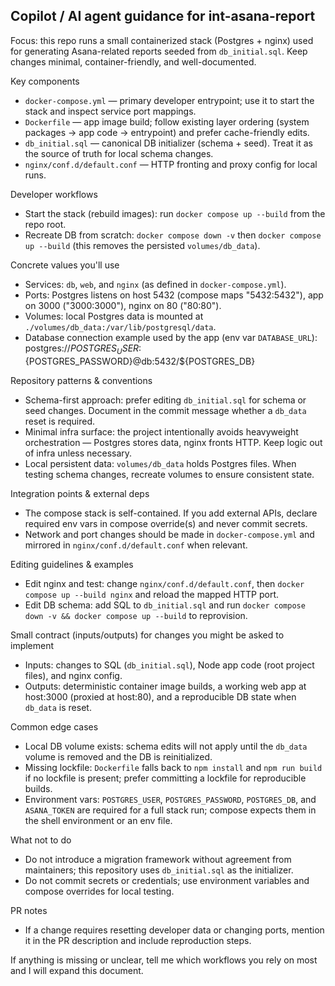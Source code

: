 ## Copilot / AI agent guidance for int-asana-report

Focus: this repo runs a small containerized stack (Postgres + nginx) used for generating Asana-related reports seeded from `db_initial.sql`. Keep changes minimal, container-friendly, and well-documented.

Key components
- `docker-compose.yml` — primary developer entrypoint; use it to start the stack and inspect service port mappings.
- `Dockerfile` — app image build; follow existing layer ordering (system packages → app code → entrypoint) and prefer cache-friendly edits.
- `db_initial.sql` — canonical DB initializer (schema + seed). Treat it as the source of truth for local schema changes.
- `nginx/conf.d/default.conf` — HTTP fronting and proxy config for local runs.

Developer workflows
- Start the stack (rebuild images): run `docker compose up --build` from the repo root.
- Recreate DB from scratch: `docker compose down -v` then `docker compose up --build` (this removes the persisted `volumes/db_data`).

Concrete values you'll use
- Services: `db`, `web`, and `nginx` (as defined in `docker-compose.yml`).
- Ports: Postgres listens on host 5432 (compose maps "5432:5432"), app on 3000 ("3000:3000"), nginx on 80 ("80:80").
- Volumes: local Postgres data is mounted at `./volumes/db_data:/var/lib/postgresql/data`.
- Database connection example used by the app (env var `DATABASE_URL`):
	postgres://${POSTGRES_USER}:${POSTGRES_PASSWORD}@db:5432/${POSTGRES_DB}

Repository patterns & conventions
- Schema-first approach: prefer editing `db_initial.sql` for schema or seed changes. Document in the commit message whether a `db_data` reset is required.
- Minimal infra surface: the project intentionally avoids heavyweight orchestration — Postgres stores data, nginx fronts HTTP. Keep logic out of infra unless necessary.
- Local persistent data: `volumes/db_data` holds Postgres files. When testing schema changes, recreate volumes to ensure consistent state.

Integration points & external deps
- The compose stack is self-contained. If you add external APIs, declare required env vars in compose override(s) and never commit secrets.
- Network and port changes should be made in `docker-compose.yml` and mirrored in `nginx/conf.d/default.conf` when relevant.

Editing guidelines & examples
- Edit nginx and test: change `nginx/conf.d/default.conf`, then `docker compose up --build nginx` and reload the mapped HTTP port.
- Edit DB schema: add SQL to `db_initial.sql` and run `docker compose down -v && docker compose up --build` to reprovision.

Small contract (inputs/outputs) for changes you might be asked to implement
- Inputs: changes to SQL (`db_initial.sql`), Node app code (root project files), and nginx config.
- Outputs: deterministic container image builds, a working web app at host:3000 (proxied at host:80), and a reproducible DB state when `db_data` is reset.

Common edge cases
- Local DB volume exists: schema edits will not apply until the `db_data` volume is removed and the DB is reinitialized.
- Missing lockfile: `Dockerfile` falls back to `npm install` and `npm run build` if no lockfile is present; prefer committing a lockfile for reproducible builds.
- Environment vars: `POSTGRES_USER`, `POSTGRES_PASSWORD`, `POSTGRES_DB`, and `ASANA_TOKEN` are required for a full stack run; compose expects them in the shell environment or an env file.

What not to do
- Do not introduce a migration framework without agreement from maintainers; this repository uses `db_initial.sql` as the initializer.
- Do not commit secrets or credentials; use environment variables and compose overrides for local testing.

PR notes
- If a change requires resetting developer data or changing ports, mention it in the PR description and include reproduction steps.

If anything is missing or unclear, tell me which workflows you rely on most and I will expand this document.


